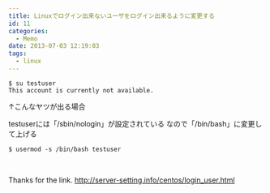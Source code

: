 ```yaml
---
title: Linuxでログイン出来ないユーザをログイン出来るように変更する
id: 11
categories:
  - Memo
date: 2013-07-03 12:19:03
tags: 
  - linux
---
```


```
$ su testuser
This account is currently not available.
```
↑こんなヤツが出る場合

testuserには「/sbin/nologin」が設定されている
なので「/bin/bash」に変更して上げる

`$ usermod -s /bin/bash testuser`

</br>

Thanks for the link.
http://server-setting.info/centos/login_user.html
